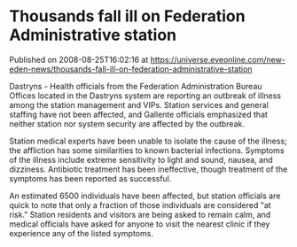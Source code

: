 # Thousands fall ill on Federation Administrative station
Published on 2008-08-25T16:02:16 at https://universe.eveonline.com/new-eden-news/thousands-fall-ill-on-federation-administrative-station

Dastryns - Health officials from the Federation Administration Bureau Offices located in the Dastryns system are reporting an outbreak of illness among the station management and VIPs. Station services and general staffing have not been affected, and Gallente officials emphasized that neither station nor system security are affected by the outbreak.

Station medical experts have been unable to isolate the cause of the illness; the affliction has some similarities to known bacterial infections. Symptoms of the illness include extreme sensitivity to light and sound, nausea, and dizziness. Antibiotic treatment has been ineffective, though treatment of the symptoms has been reported as successful.

An estimated 6500 individuals have been affected, but station officials are quick to note that only a fraction of those individuals are considered "at risk." Station residents and visitors are being asked to remain calm, and medical officials have asked for anyone to visit the nearest clinic if they experience any of the listed symptoms.
